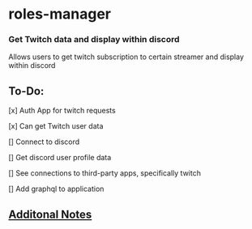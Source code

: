 # roles-manager

### Get Twitch data and display within discord

Allows users to get twitch subscription to certain streamer and display within discord

## To-Do:

[x] Auth App for twitch requests

[x] Can get Twitch user data

[] Connect to discord

[] Get discord user profile data

[] See connections to third-party apps, specifically twitch

[] Add graphql to application

## [Additonal Notes](https://docs.google.com/document/d/1RXKgJZWzyvjS938XsPeWv1myjeYSYA3Cs9dIbPD8xsQ/edit)
